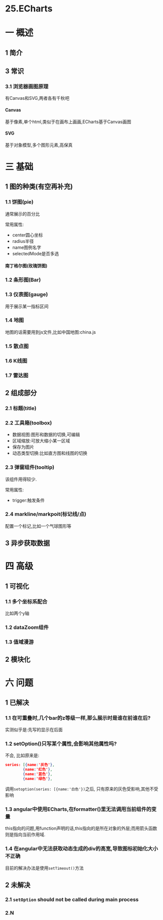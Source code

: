 # 25.ECharts
# 一 概述
## 1 简介
## 3 常识
### 3.1 浏览器画图原理
有Canvas和SVG,两者各有千秋吧
#### Canvas
基于像素,单个html,类似于在画布上画画,ECharts基于Canvas画图
#### SVG
基于对象模型,多个图形元素,高保真

# 三 基础
## 1 图的种类(有空再补充)
### 1.1 饼图(pie)
通常展示的百分比

常用属性:
- center圆心坐标
- radius半径
- name图例名字
- selectedMode是否多选
#### 南丁格尔图(玫瑰饼图)
### 1.2 条形图(Bar)
### 1.3 仪表图(gauge)
用于展示某一指标区间
### 1.4 地图
地图的话需要用到js文件,比如中国地图:china.js

### 1.5 散点图

### 1.6 K线图

### 1.7 雷达图

## 2 组成部分
### 2.1 标题(title)
### 2.2 工具箱(toolbox)
- 数据视图:图形和数据的切换,可编辑
- 区域缩放:可放大缩小某一区域
- 保存为图片
- 动态类型切换:比如直方图和线图的切换
### 2.3 弹窗组件(tooltip)
该组件用得较少.

常用属性:
- trigger:触发条件

### 2.4 markline/markpoit(标记线/点)
配置一个标记,比如一个气球图形等

## 3 异步获取数据

# 四 高级
## 1 可视化
### 1.1 多个坐标系配合
比如两个y轴

### 1.2 dataZoom组件
### 1.3 值域漫游

## 2 模块化


# 六 问题
## 1 已解决
### 1.1 在可重叠时,几个bar的z等级一样,那么展示时是谁在前谁在后?
实测似乎是:先写的显示在后面

### 1.2 setOption()只写某个属性,会影响其他属性吗?
不会, 比如原来是:
```json
series: [{name:'灰色'}, 
        {name:'红色'},
        {name:'蓝色'},
        {name:'绿色'},
```

调用`setoption(series: [{name:'白色'})`之后, 只有原来的灰色受影响,其他不受影响


### 1.3 angular中使用ECharts,在formatter()里无法调用当前组件的变量
this指向的问题,用function声明的话,this指向的是所在对象的外层;而用箭头函数则是指向当前作用域.

### 1.4 在angular中无法获取动态生成的div的高宽,导致图标初始化大小不正确
目前的解决办法是使用`setTimeout()`方法


## 2 未解决
### 2.1 `setOption` should not be called during main process
### 2.N

